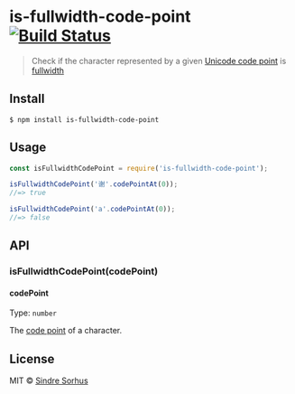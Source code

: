 # is-fullwidth-code-point [![Build Status](https://travis-ci.org/sindresorhus/is-fullwidth-code-point.svg?branch=master)](https://travis-ci.org/sindresorhus/is-fullwidth-code-point)

> Check if the character represented by a given [Unicode code point](https://en.wikipedia.org/wiki/Code_point) is [fullwidth](https://en.wikipedia.org/wiki/Halfwidth_and_fullwidth_forms)


## Install

```
$ npm install is-fullwidth-code-point
```


## Usage

```js
const isFullwidthCodePoint = require('is-fullwidth-code-point');

isFullwidthCodePoint('谢'.codePointAt(0));
//=> true

isFullwidthCodePoint('a'.codePointAt(0));
//=> false
```


## API

### isFullwidthCodePoint(codePoint)

#### codePoint

Type: `number`

The [code point](https://en.wikipedia.org/wiki/Code_point) of a character.


## License

MIT © [Sindre Sorhus](https://sindresorhus.com)

